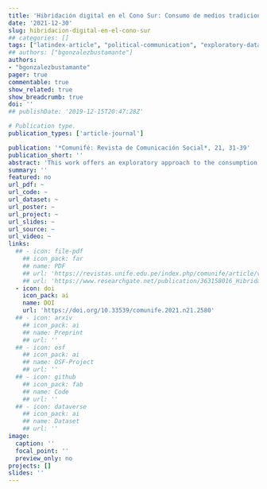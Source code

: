 ```yaml
---
title: 'Hibridación digital en el Cono Sur: Consumo de medios tradicionales, digitales y uso de redes sociales'
date: '2021-12-30'
slug: hibridacion-digital-en-el-cono-sur
## categories: []
tags: ["latindex-article", "political-communication", "exploratory-data-analysis"]
## authors: ["bgonzalezbustamante"]
authors:
- "bgonzalezbustamante"
pager: true
commentable: true
show_related: true
show_breadcrumb: true
doi: ''
## publishDate: '2019-12-15T20:47:28Z'

# Publication type.
publication_types: ['article-journal']

publication: '*Comunifé: Revista de Comunicación Social*, 21, 31-39'
publication_short: ''
abstract: 'This work offers an exploratory approach to the consumption of traditional and digital media and the use of social networks in Argentina, Chile and Uruguay. In the first place, a brief theory is offered that contextualises the advance of new information technologies. Subsequently, with data from the International Telecommunication Union (ITU) and surveys with national probabilistic samples financed by the International Development Research Center (IDRC) of Canada, a descriptive analysis is carried out on the consumption of political information and the use of digital social networks. These three countries have high Internet penetration rates, broadband subscriptions and mobile Internet compared to other Latin American countries. Despite this, traditional channels such as television continue to predominate in the consumption of political information. Finally, the average age of digital media users is lower, and certain sociodemographic differences exist by country. For example, Chile and Uruguay show greater concentration in their metropolitan areas, and a socioeconomic gap can be seen in Internet consumption in Argentina and Chile.'
summary: ''
featured: no
url_pdf: ~
url_code: ~
url_dataset: ~
url_poster: ~
url_project: ~
url_slides: ~
url_source: ~
url_video: ~
links:
  ## - icon: file-pdf
    ## icon_pack: far
    ## name: PDF
    ## url: 'https://revistas.unife.edu.pe/index.php/comunife/article/view/2580/'
    ## url: 'https://www.researchgate.net/publication/363158016_Hibridacion_digital_en_el_Cono_Sur_Consumo_de_medios_tradicionales_digitales_y_uso_de_redes_sociales'  
  - icon: doi
    icon_pack: ai
    name: DOI
    url: 'https://doi.org/10.33539/comunife.2021.n21.2580'
  ## - icon: arxiv
    ## icon_pack: ai
    ## name: Preprint
    ## url: ''
  ## - icon: osf
    ## icon_pack: ai
    ## name: OSF-Project
    ## url: ''
  ## - icon: github
    ## icon_pack: fab
    ## name: Code
    ## url: ''
  ## - icon: dataverse
    ## icon_pack: ai
    ## name: Dataset
    ## url: ''
image:
  caption: ''
  focal_point: ''
  preview_only: no
projects: []
slides: ''
---
```

